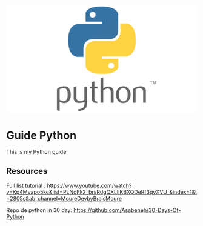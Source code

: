 <p align="center">
    <a href="https://www.python.org/">
        <img src="resources\Python.png" alt="python">
    </a>
</p>

# Guide Python
This is my Python guide


## Resources

Full list tutorial : https://www.youtube.com/watch?v=Kp4Mvapo5kc&list=PLNdFk2_brsRdgQXLIlKBXQDeRf3qvXVU_&index=1&t=2805s&ab_channel=MoureDevbyBraisMoure

Repo de python in 30 day: https://github.com/Asabeneh/30-Days-Of-Python